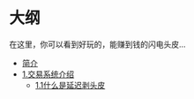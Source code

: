 # 大纲
在这里，你可以看到好玩的，能赚到钱的闪电头皮...
* [简介](README.md)
* [1.交易系统介绍](jieshao/jieshao.md)
   * [1.1什么是延迟剥头皮](jieshao/smsycbtp.md)
